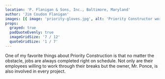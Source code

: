 ```yaml
---
location: 'P. Flanigan & Sons, Inc., Baltimore, Maryland'
author: 'Jim Coudon Flanigan'
images: [{ image: 'priority-gloves.jpg', alt: 'Priority Constructor worker leveling cement' }]
props:
  grayed: true
  padQuoteEvenly: true
  imageGridSize: '7 / 12'
  quoteGridSize: '1 / 7'
---
```


One of my favorite things about Priority Construction is that no matter the obstacle, jobs are always completed right on schedule. Not only are their employees willing to work through their breaks but the owner, Mr. Ponce, is also involved in every project.

